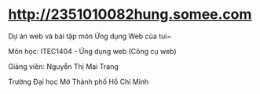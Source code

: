 # http://2351010082hung.somee.com

Dự án web và bài tập môn Ứng dụng Web của tui~

Môn học: ITEC1404 - Ứng dụng web (Công cụ web)

Giảng viên: Nguyễn Thị Mai Trang

Trường Đại học Mở Thành phố Hồ Chí Minh
